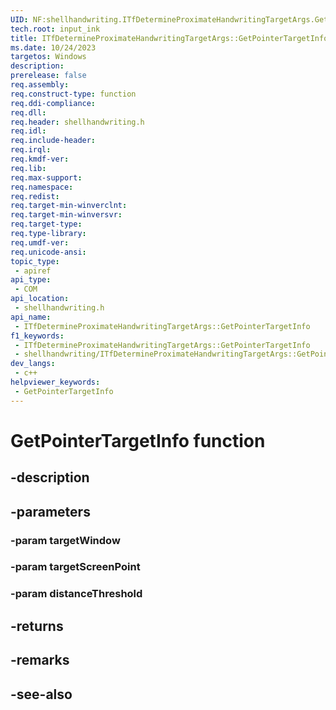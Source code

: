 ```yaml
---
UID: NF:shellhandwriting.ITfDetermineProximateHandwritingTargetArgs.GetPointerTargetInfo
tech.root: input_ink
title: ITfDetermineProximateHandwritingTargetArgs::GetPointerTargetInfo
ms.date: 10/24/2023
targetos: Windows
description: 
prerelease: false
req.assembly: 
req.construct-type: function
req.ddi-compliance: 
req.dll: 
req.header: shellhandwriting.h
req.idl: 
req.include-header: 
req.irql: 
req.kmdf-ver: 
req.lib: 
req.max-support: 
req.namespace: 
req.redist: 
req.target-min-winverclnt: 
req.target-min-winversvr: 
req.target-type: 
req.type-library: 
req.umdf-ver: 
req.unicode-ansi: 
topic_type:
 - apiref
api_type:
 - COM
api_location:
 - shellhandwriting.h
api_name:
 - ITfDetermineProximateHandwritingTargetArgs::GetPointerTargetInfo
f1_keywords:
 - ITfDetermineProximateHandwritingTargetArgs::GetPointerTargetInfo
 - shellhandwriting/ITfDetermineProximateHandwritingTargetArgs::GetPointerTargetInfo
dev_langs:
 - c++
helpviewer_keywords:
 - GetPointerTargetInfo
---
```


# GetPointerTargetInfo function

## -description

## -parameters

### -param targetWindow

### -param targetScreenPoint

### -param distanceThreshold

## -returns

## -remarks

## -see-also

